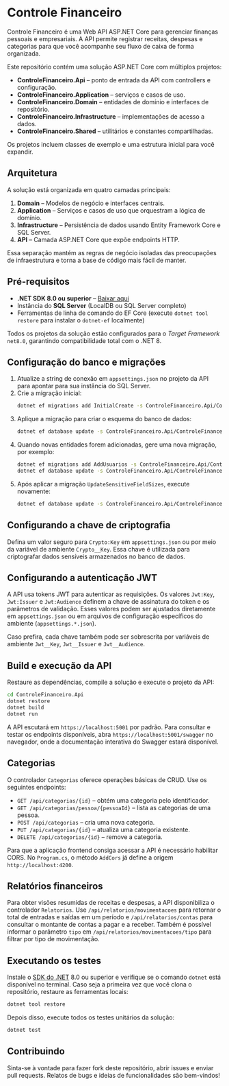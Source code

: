 # Controle Financeiro

Controle Financeiro é uma Web API ASP.NET Core para gerenciar finanças pessoais e empresariais. A API permite registrar receitas, despesas e categorias para que você acompanhe seu fluxo de caixa de forma organizada.

Este repositório contém uma solução ASP.NET Core com múltiplos projetos:

- **ControleFinanceiro.Api** – ponto de entrada da API com controllers e configuração.
- **ControleFinanceiro.Application** – serviços e casos de uso.
- **ControleFinanceiro.Domain** – entidades de domínio e interfaces de repositório.
- **ControleFinanceiro.Infrastructure** – implementações de acesso a dados.
- **ControleFinanceiro.Shared** – utilitários e constantes compartilhadas.

Os projetos incluem classes de exemplo e uma estrutura inicial para você expandir.

## Arquitetura

A solução está organizada em quatro camadas principais:

1. **Domain** – Modelos de negócio e interfaces centrais.
2. **Application** – Serviços e casos de uso que orquestram a lógica de domínio.
3. **Infrastructure** – Persistência de dados usando Entity Framework Core e SQL Server.
4. **API** – Camada ASP.NET Core que expõe endpoints HTTP.

Essa separação mantém as regras de negócio isoladas das preocupações de infraestrutura e torna a base de código mais fácil de manter.

## Pré-requisitos

- **.NET SDK 8.0 ou superior** – [Baixar aqui](https://dotnet.microsoft.com/download)
- Instância do **SQL Server** (LocalDB ou SQL Server completo)
- Ferramentas de linha de comando do EF Core (execute `dotnet tool restore` para instalar o `dotnet-ef` localmente)

Todos os projetos da solução estão configurados para o *Target Framework* `net8.0`, garantindo compatibilidade total com o .NET 8.

## Configuração do banco e migrações

1. Atualize a string de conexão em `appsettings.json` no projeto da API para apontar para sua instância do SQL Server.
2. Crie a migração inicial:
   ```bash
   dotnet ef migrations add InitialCreate -s ControleFinanceiro.Api/ControleFinanceiro.Api.csproj -p ControleFinanceiro.Infrastructure/ControleFinanceiro.Infrastructure.csproj
   ```
3. Aplique a migração para criar o esquema do banco de dados:
   ```bash
   dotnet ef database update -s ControleFinanceiro.Api/ControleFinanceiro.Api.csproj -p ControleFinanceiro.Infrastructure/ControleFinanceiro.Infrastructure.csproj
   ```
4. Quando novas entidades forem adicionadas, gere uma nova migração, por exemplo:
   ```bash
   dotnet ef migrations add AddUsuarios -s ControleFinanceiro.Api/ControleFinanceiro.Api.csproj -p ControleFinanceiro.Infrastructure/ControleFinanceiro.Infrastructure.csproj
   dotnet ef database update -s ControleFinanceiro.Api/ControleFinanceiro.Api.csproj -p ControleFinanceiro.Infrastructure/ControleFinanceiro.Infrastructure.csproj
   ```
5. Após aplicar a migração `UpdateSensitiveFieldSizes`, execute novamente:
   ```bash
   dotnet ef database update -s ControleFinanceiro.Api/ControleFinanceiro.Api.csproj -p ControleFinanceiro.Infrastructure/ControleFinanceiro.Infrastructure.csproj
   ```

## Configurando a chave de criptografia

Defina um valor seguro para `Crypto:Key` em `appsettings.json` ou por meio da variável de ambiente `Crypto__Key`. Essa chave é utilizada para criptografar dados sensíveis armazenados no banco de dados.

## Configurando a autenticação JWT

A API usa tokens JWT para autenticar as requisições. Os valores `Jwt:Key`, `Jwt:Issuer` e `Jwt:Audience` definem a chave de assinatura do token e os parâmetros de validação. Esses valores podem ser ajustados diretamente em `appsettings.json` ou em arquivos de configuração específicos do ambiente (`appsettings.*.json`).

Caso prefira, cada chave também pode ser sobrescrita por variáveis de ambiente `Jwt__Key`, `Jwt__Issuer` e `Jwt__Audience`.


## Build e execução da API

Restaure as dependências, compile a solução e execute o projeto da API:

```bash
cd ControleFinanceiro.Api
dotnet restore
dotnet build
dotnet run
```

A API escutará em `https://localhost:5001` por padrão. Para consultar e testar os endpoints disponíveis, abra `https://localhost:5001/swagger` no navegador, onde a documentação interativa do Swagger estará disponível.

## Categorias

O controlador `Categorias` oferece operações básicas de CRUD. Use os seguintes
endpoints:

- `GET /api/categorias/{id}` – obtém uma categoria pelo identificador.
- `GET /api/categorias/pessoa/{pessoaId}` – lista as categorias de uma pessoa.
- `POST /api/categorias` – cria uma nova categoria.
- `PUT /api/categorias/{id}` – atualiza uma categoria existente.
- `DELETE /api/categorias/{id}` – remove a categoria.

Para que a aplicação frontend consiga acessar a API é necessário habilitar CORS.
No `Program.cs`, o método `AddCors` já define a origem `http://localhost:4200`.

## Relatórios financeiros

Para obter visões resumidas de receitas e despesas, a API disponibiliza o controlador `Relatorios`.
Use `/api/relatorios/movimentacoes` para retornar o total de entradas e saídas em um período
e `/api/relatorios/contas` para consultar o montante de contas a pagar e a receber.
Também é possível informar o parâmetro `tipo` em `/api/relatorios/movimentacoes/tipo` para filtrar por tipo de movimentação.

## Executando os testes

Instale o [SDK do .NET](https://dotnet.microsoft.com/download) 8.0 ou superior e verifique se o comando `dotnet` está disponível no terminal. Caso seja a primeira vez que você clona o repositório, restaure as ferramentas locais:

```bash
dotnet tool restore
```

Depois disso, execute todos os testes unitários da solução:

```bash
dotnet test
```

## Contribuindo

Sinta-se à vontade para fazer fork deste repositório, abrir issues e enviar pull requests. Relatos de bugs e ideias de funcionalidades são bem-vindos!
